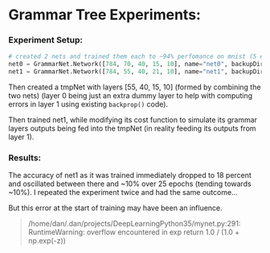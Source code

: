 # Grammar Tree Experiments:

### Experiment Setup:
````python
# created 2 nets and trained them each to ~94% perfomance on mnist (5 epochs)
net0 = GrammarNet.Network([784, 70, 40, 15, 10], name="net0", backupDir="backups/grammarTree")
net1 = GrammarNet.Network([784, 55, 40, 21, 10], name="net1", backupDir="backups/grammarTree")
````

Then created a tmpNet with layers [55, 40, 15, 10] (formed by combining the two nets)
  (layer 0 being just an extra dummy layer to help with computing errors in layer 1 using existing `backprop()` code).

Then trained net1, while modifying its cost function to simulate its grammar layers outputs being fed into the tmpNet (in reality feeding its outputs from layer 1).

### Results:

The accuracy of net1 as it was trained immediately dropped to 18 percent and oscillated between there and ~10% over 25 epochs (tending towards ~10%).  I repeated the experiment twice and had the same outcome...

But this error at the start of training may have been an influence.

> /home/dan/.dan/projects/DeepLearningPython35/mynet.py:291: RuntimeWarning: overflow encountered in exp return 1.0 / (1.0 + np.exp(-z))   